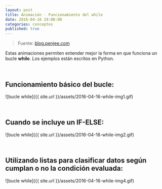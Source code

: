 ```yaml
---
layout: post
title: Animación - Funcionamiento del while
date: 2016-04-16 19:00:00
categories: conceptos
published: true
---
```


> Fuente: [blog.penjee.com](https://blog.penjee.com/)

Estas animaciones permiten entender mejor la forma en que funciona un bucle **while**. Los ejemplos están escritos en Python.

&nbsp;
&nbsp;

## Funcionamiento básico del bucle:

![bucle while]({{ site.url }}/assets/2016-04-16-while-img1.gif)

&nbsp;
&nbsp;

## Cuando se incluye un IF-ELSE:

![bucle while]({{ site.url }}/assets/2016-04-16-while-img2.gif)

&nbsp;
&nbsp;

## Utilizando listas para clasificar datos según cumplan o no la condición evaluada:

![bucle while]({{ site.url }}/assets/2016-04-16-while-img4.gif)

